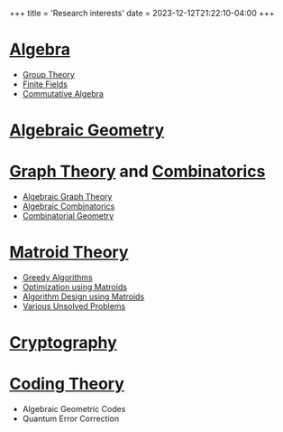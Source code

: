 +++
title = 'Research interests'
date = 2023-12-12T21:22:10-04:00
+++

# [Algebra](https://mathworld.wolfram.com/Algebra.html)
- [Group Theory](https://mathworld.wolfram.com/Group.html)
- [Finite Fields](https://mathworld.wolfram.com/FiniteField.html)
- [Commutative Algebra](https://en.wikipedia.org/wiki/Commutative_algebra#:~:text=Commutative%20algebra%20is%20essentially%20the,important%20class%20of%20commutative%20rings.)

# [Algebraic Geometry](https://mathworld.wolfram.com/AlgebraicGeometry.html)

# [Graph Theory](https://mathworld.wolfram.com/Graph.html) and [Combinatorics](https://en.wikipedia.org/wiki/Combinatorics)
- [Algebraic Graph Theory](https://en.wikipedia.org/wiki/Algebraic_graph_theory)
- [Algebraic Combinatorics](https://en.wikipedia.org/wiki/Algebraic_combinatorics)
- [Combinatorial Geometry](https://en.wikipedia.org/wiki/Discrete_geometry)

# [Matroid Theory](https://en.wikipedia.org/wiki/Matroid)
- [Greedy Algorithms](https://en.wikipedia.org/wiki/Greedy_algorithm)
- [Optimization using Matroids](https://www.cambridge.org/core/books/abs/combinatorial-geometries/matroids-in-combinatorial-optimization/1E9473238A9F5CF83BC9B6CF4D98D946)
- [Algorithm Design using Matroids](https://en.wikipedia.org/wiki/Algorithm#Design)
- [Various Unsolved Problems](http://www.openproblemgarden.org/category/matroid_theory)

# [Cryptography](https://en.wikipedia.org/wiki/Cryptography#Modern_cryptography)

# [Coding Theory](https://en.wikipedia.org/wiki/Coding_theory)
- Algebraic Geometric Codes
- Quantum Error Correction
